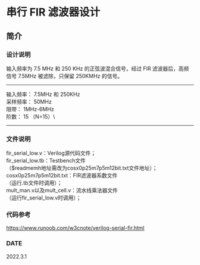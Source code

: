 # 串行 FIR 滤波器设计
## 简介
### 设计说明
输入频率为 7.5 MHz 和 250 KHz 的正弦波混合信号，经过 FIR 滤波器后，高频信号 7.5MHz 被滤除，只保留 250KMHz 的信号。
***
输入频率：    7.5MHz 和 250KHz\
采样频率：    50MHz\
阻带：           1MHz-6MHz\
阶数：           15 （N=15）\
***
### 文件说明
fir_serial_low.v：Verilog源代码文件；\
fir_serial_low.tb：Testbench文件\
（$readmemh地址需改为cosx0p25m7p5m12bit.txt文件地址）；\
cosx0p25m7p5m12bit.txt：FIR滤波器系数文件\
（运行.tb文件时调用）；\
mult_man.v以及mult_cell.v：流水线乘法器文件\
（运行fir_serial_low.v时调用）；
### 代码参考
https://www.runoob.com/w3cnote/verilog-serial-fir.html
### DATE 
2022.3.1
